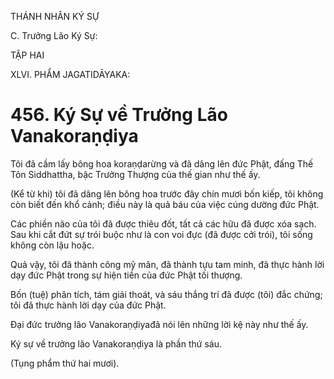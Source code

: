 THÁNH NHÂN KÝ SỰ

C. Trưởng Lão Ký Sự:

TẬP HAI

XLVI. PHẨM JAGATIDĀYAKA:

# 456. Ký Sự về Trưởng Lão Vanakoraṇḍiya

Tôi đã cầm lấy bông hoa koraṇḍarừng và đã dâng lên đức Phật, đấng Thế Tôn Siddhattha, bậc Trưởng Thượng của thế gian như thế ấy.

(Kể từ khi) tôi đã dâng lên bông hoa trước đây chín mươi bốn kiếp, tôi không còn biết đến khổ cảnh; điều này là quả báu của việc cúng dường đức Phật.

Các phiền não của tôi đã được thiêu đốt, tất cả các hữu đã được xóa sạch. Sau khi cắt đứt sự trói buộc như là con voi đực (đã được cởi trói), tôi sống không còn lậu hoặc.

Quả vậy, tôi đã thành công mỹ mãn, đã thành tựu tam minh, đã thực hành lời dạy đức Phật trong sự hiện tiền của đức Phật tối thượng.

Bốn (tuệ) phân tích, tám giải thoát, và sáu thắng trí đã được (tôi) đắc chứng; tôi đã thực hành lời dạy của đức Phật.

Đại đức trưởng lão Vanakoraṇḍiyađã nói lên những lời kệ này như thế ấy.

Ký sự về trưởng lão Vanakoraṇḍiya là phần thứ sáu.

(Tụng phẩm thứ hai mươi).
